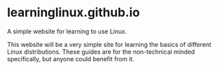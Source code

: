 # learninglinux.github.io
A simple website for learning to use Linux.

This website will be a very simple site for learning the basics of different Linux distributions. These guides are for the non-technical minded specifically, but anyone could benefit from it. 
